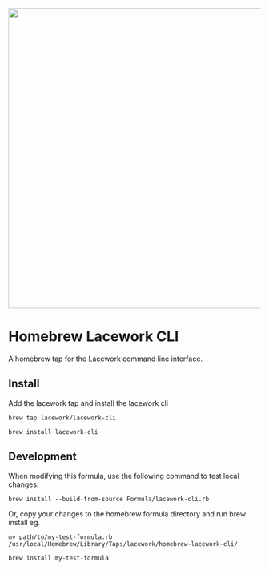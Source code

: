 <img src="https://techally-content.s3-us-west-1.amazonaws.com/public-content/lacework_logo_full.png" width="600">


# Homebrew Lacework CLI
A homebrew tap for the Lacework command line interface.

## Install
Add the lacework tap and install the lacework cli
```
brew tap lacework/lacework-cli

brew install lacework-cli
```

## Development
When modifying this formula, use the following command to test local changes:
```
brew install --build-from-source Formula/lacework-cli.rb

```
Or, copy your changes to the homebrew formula directory and run brew install eg.
```
mv path/to/my-test-formula.rb /usr/local/Homebrew/Library/Taps/lacework/homebrew-lacework-cli/

brew install my-test-formula
```